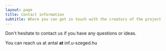 ```yaml
---
layout: page
title: Contact information
subtitle: Where you can get in touch with the creators of the project
---
```


Don't hesitate to contact us if you have any questions or ideas.

You  can reach us at antal **at** inf.u-szeged.hu

